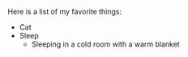 Here is a list of my favorite things:

- Cat
- Sleep
  - Sleeping in a cold room with a warm blanket
